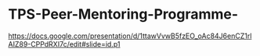 # TPS-Peer-Mentoring-Programme-

https://docs.google.com/presentation/d/1ttawVvwB5fzEO_oAc84J6enCZ1rlAIZ89-CPPdRXI7c/edit#slide=id.p1 
